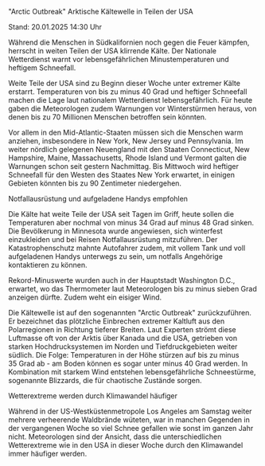 
"Arctic Outbreak"
Arktische Kältewelle in Teilen der USA 


Stand: 20.01.2025 14:30 Uhr


Während die Menschen in Südkalifornien noch gegen die Feuer kämpfen, herrscht in weiten Teilen der USA klirrende Kälte. Der Nationale Wetterdienst warnt vor lebensgefährlichen Minustemperaturen und heftigem Schneefall.



Weite Teile der USA sind zu Beginn dieser Woche unter extremer Kälte erstarrt. Temperaturen von bis zu minus 40 Grad und heftiger Schneefall machen die Lage laut nationalem Wetterdienst lebensgefährlich. Für heute gaben die Meteorologen zudem Warnungen vor Winterstürmen heraus, von denen bis zu 70 Millionen Menschen betroffen sein könnten.


Vor allem in den Mid-Atlantic-Staaten müssen sich die Menschen warm anziehen, insbesondere in New York, New Jersey und Pennsylvania. Im weiter nördlich gelegenen Neuengland mit den Staaten Connecticut, New Hampshire, Maine, Massachusetts, Rhode Island und Vermont galten die Warnungen schon seit gestern Nachmittag. Bis Mittwoch wird heftiger Schneefall für den Westen des Staates New York erwartet, in einigen Gebieten könnten bis zu 90 Zentimeter niedergehen.

Notfallausrüstung und aufgeladene Handys empfohlen


Die Kälte hat weite Teile der USA seit Tagen im Griff, heute sollen die Temperaturen aber nochmal von minus 34 Grad auf minus 48 Grad sinken. Die Bevölkerung in Minnesota wurde angewiesen, sich winterfest einzukleiden und bei Reisen Notfallausrüstung mitzuführen. Der Katastrophenschutz mahnte Autofahrer zudem, mit vollem Tank und voll aufgeladenen Handys unterwegs zu sein, um notfalls Angehörige kontaktieren zu können.


Rekord-Minuswerte wurden auch in der Hauptstadt Washington D.C., erwartet, wo das Thermometer laut Meteorologen bis zu minus sieben Grad anzeigen dürfte. Zudem weht ein eisiger Wind.


Die Kältewelle ist auf den sogenannten "Arctic Outbreak" zurückzuführen. Er bezeichnet das plötzliche Einbrechen extremer Kaltluft aus den Polarregionen in Richtung tieferer Breiten. Laut Experten strömt diese Luftmasse oft von der Arktis über Kanada und die USA, getrieben von starken Hochdrucksystemen im Norden und Tiefdruckgebieten weiter südlich. Die Folge: Temperaturen in der Höhe stürzen auf bis zu minus 35 Grad ab - am Boden können es sogar unter minus 40 Grad werden. In Kombination mit starkem Wind entstehen lebensgefährliche Schneestürme, sogenannte Blizzards, die für chaotische Zustände sorgen.

Wetterextreme werden durch Klimawandel häufiger

Während in der US-Westküstenmetropole Los Angeles am Samstag weiter mehrere verheerende Waldbrände wüteten, war in manchen Gegenden in der vergangenen Woche so viel Schnee gefallen wie sonst im ganzen Jahr nicht. Meteorologen sind der Ansicht, dass die unterschiedlichen Wetterextreme wie in den USA in dieser Woche durch den Klimawandel immer häufiger werden.

